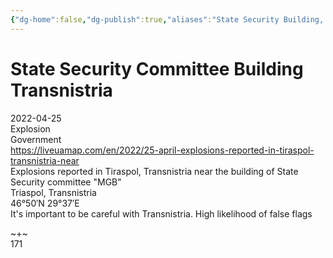 ```yaml
---
{"dg-home":false,"dg-publish":true,"aliases":"State Security Building, State Security Committee Building","location":"Transnistria","title":"State Security Committee Building Transnistria","tag":"explosion, government","date":"2022-04-25","locations":"46°50′N 29°37′E","permalink":"/state-security-committee-building-transnistria/","dgHomeLink":true,"dgPassFrontmatter":true}
---
```



# State Security Committee Building Transnistria

2022-04-25  
Explosion  
Government  
https://liveuamap.com/en/2022/25-april-explosions-reported-in-tiraspol-transnistria-near  
Explosions reported in Tiraspol, Transnistria near the building of State Security committee "MGB"  
Triaspol, Transnistria  
46°50′N 29°37′E  
It's important to be careful with Transnistria. High likelihood of false flags

~+~  
171

